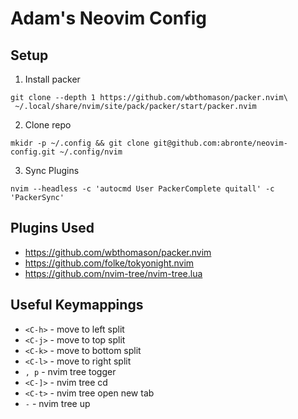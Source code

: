 # Adam's Neovim Config

## Setup

1. Install packer

```
git clone --depth 1 https://github.com/wbthomason/packer.nvim\
 ~/.local/share/nvim/site/pack/packer/start/packer.nvim
```

2. Clone repo

```
mkidr -p ~/.config && git clone git@github.com:abronte/neovim-config.git ~/.config/nvim
```

3. Sync Plugins
 
```
nvim --headless -c 'autocmd User PackerComplete quitall' -c 'PackerSync'
```

## Plugins Used
* https://github.com/wbthomason/packer.nvim
* https://github.com/folke/tokyonight.nvim
* https://github.com/nvim-tree/nvim-tree.lua


## Useful Keymappings
* `<C-h>` - move to left split 
* `<C-j>` - move to top split
* `<C-k>` - move to bottom split
* `<C-l>` - move to right split
* `, p` - nvim tree togger 
* `<C-]>` - nvim tree cd
* `<C-t>` - nvim tree open new tab
* `-` - nvim tree up
